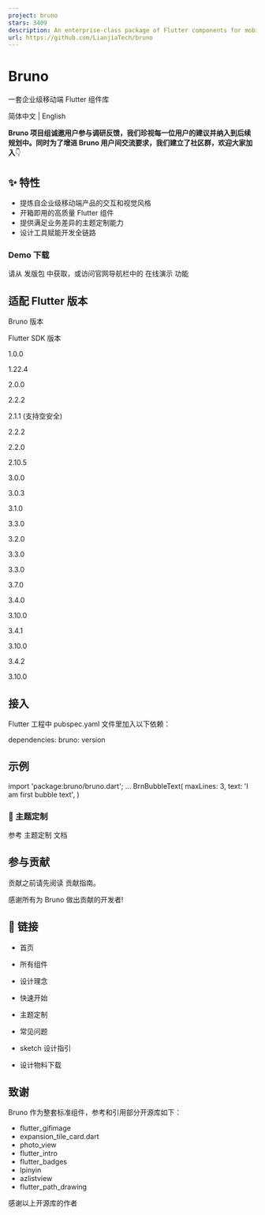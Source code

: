 ```yaml
---
project: bruno
stars: 3409
description: An enterprise-class package of Flutter components for mobile applications. ( Bruno 是基于一整套设计体系的 Flutter 组件库。)
url: https://github.com/LianjiaTech/bruno
---
```


Bruno
=====

一套企业级移动端 Flutter 组件库

简体中文 | English

**Bruno 项目组诚邀用户参与调研反馈，我们珍视每一位用户的建议并纳入到后续规划中。同时为了增进 Bruno 用户间交流要求，我们建立了社区群，欢迎大家加入**👇

✨ 特性
----

-   提炼自企业级移动端产品的交互和视觉风格
-   开箱即用的高质量 Flutter 组件
-   提供满足业务差异的主题定制能力
-   设计工具赋能开发全链路

### Demo 下载

请从 发版包 中获取，或访问官网导航栏中的 在线演示 功能

适配 Flutter 版本
-------------

Bruno 版本

Flutter SDK 版本

1.0.0

1.22.4

2.0.0

2.2.2

2.1.1 (支持空安全)

2.2.2

2.2.0

2.10.5

3.0.0

3.0.3

3.1.0

3.3.0

3.2.0

3.3.0

3.3.0

3.7.0

3.4.0

3.10.0

3.4.1

3.10.0

3.4.2

3.10.0

接入
--

Flutter 工程中 pubspec.yaml 文件里加入以下依赖：

dependencies:
  bruno: version
     

示例
--

import 'package:bruno/bruno.dart';
...
BrnBubbleText(
  maxLines: 3,
  text: 'I am first bubble text',
)

### 🌈 主题定制

参考 主题定制 文档

参与贡献
----

贡献之前请先阅读 贡献指南。

感谢所有为 Bruno 做出贡献的开发者!

🔗 链接
-----

-   首页
    
-   所有组件
    
-   设计理念
    
-   快速开始
    
-   主题定制
    
-   常见问题
    
-   sketch 设计指引
    
-   设计物料下载
    

致谢
--

Bruno 作为整套标准组件，参考和引用部分开源库如下：

-   flutter\_gifimage
-   expansion\_tile\_card.dart
-   photo\_view
-   flutter\_intro
-   flutter\_badges
-   lpinyin
-   azlistview
-   flutter\_path\_drawing

感谢以上开源库的作者
